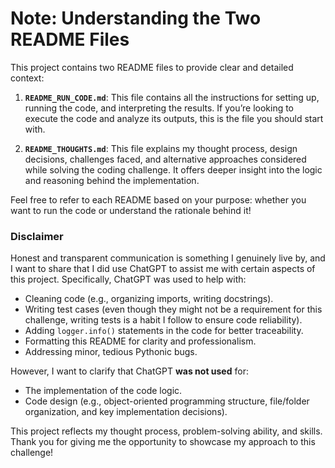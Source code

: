 # Note: Understanding the Two README Files

This project contains two README files to provide clear and detailed context:

1. **`README_RUN_CODE.md`**: This file contains all the instructions for setting up, running the code, and interpreting the results. If you’re looking to execute the code and analyze its outputs, this is the file you should start with.

2. **`README_THOUGHTS.md`**: This file explains my thought process, design decisions, challenges faced, and alternative approaches considered while solving the coding challenge. It offers deeper insight into the logic and reasoning behind the implementation. 

Feel free to refer to each README based on your purpose: whether you want to run the code or understand the rationale behind it!

### Disclaimer

Honest and transparent communication is something I genuinely live by, and I want to share that I did use ChatGPT to assist me with certain aspects of this project. Specifically, ChatGPT was used to help with:
- Cleaning code (e.g., organizing imports, writing docstrings).
- Writing test cases (even though they might not be a requirement for this challenge, writing tests is a habit I follow to ensure code reliability).
- Adding `logger.info()` statements in the code for better traceability.
- Formatting this README for clarity and professionalism.
- Addressing minor, tedious Pythonic bugs.

However, I want to clarify that ChatGPT **was not used** for:
- The implementation of the code logic.
- Code design (e.g., object-oriented programming structure, file/folder organization, and key implementation decisions).

This project reflects my thought process, problem-solving ability, and skills. Thank you for giving me the opportunity to showcase my approach to this challenge!
